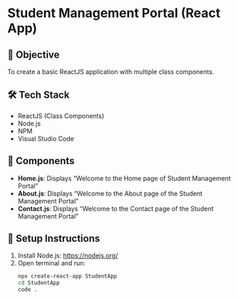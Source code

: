 # Student Management Portal (React App)

## 🎯 Objective
To create a basic ReactJS application with multiple class components.

## 🛠️ Tech Stack
- ReactJS (Class Components)
- Node.js
- NPM
- Visual Studio Code

## 📁 Components
- **Home.js**: Displays “Welcome to the Home page of Student Management Portal”
- **About.js**: Displays “Welcome to the About page of the Student Management Portal”
- **Contact.js**: Displays “Welcome to the Contact page of the Student Management Portal”

## 🚀 Setup Instructions

1. Install Node.js: https://nodejs.org/
2. Open terminal and run:
   ```bash
   npx create-react-app StudentApp
   cd StudentApp
   code .
